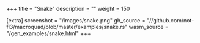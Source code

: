 +++
title = "Snake"
description = ""
weight = 150

[extra]
screenshot = "/images/snake.png"
gh_source = "//github.com/not-fl3/macroquad/blob/master/examples/snake.rs"
wasm_source = "/gen_examples/snake.html"
+++
